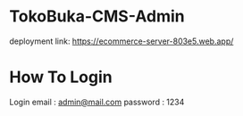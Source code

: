 # TokoBuka-CMS-Admin
deployment link: https://ecommerce-server-803e5.web.app/
# How To Login
Login
email : admin@mail.com
password : 1234
